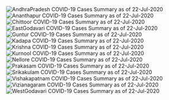 
<img src="https://deepuhub.github.io/COVID-19/GraphsGenerated/22-Jul-2020/Last24Hrs_AndhraPradesh_22-Jul-2020.jpg" alt="AndhraPradesh COVID-19 Cases Summary as of 22-Jul-2020">
 <br>
<img src="https://deepuhub.github.io/COVID-19/GraphsGenerated/22-Jul-2020/Last24Hrs_Ananthapur_22-Jul-2020.jpg" alt="Ananthapur COVID-19 Cases Summary as of 22-Jul-2020">
 <br>
<img src="https://deepuhub.github.io/COVID-19/GraphsGenerated/22-Jul-2020/Last24Hrs_Chittoor_22-Jul-2020.jpg" alt="Chittoor COVID-19 Cases Summary as of 22-Jul-2020">
 <br>
<img src="https://deepuhub.github.io/COVID-19/GraphsGenerated/22-Jul-2020/Last24Hrs_EastGodavari_22-Jul-2020.jpg" alt="EastGodavari COVID-19 Cases Summary as of 22-Jul-2020">
 <br>
<img src="https://deepuhub.github.io/COVID-19/GraphsGenerated/22-Jul-2020/Last24Hrs_Guntur_22-Jul-2020.jpg" alt="Guntur COVID-19 Cases Summary as of 22-Jul-2020">
 <br>
<img src="https://deepuhub.github.io/COVID-19/GraphsGenerated/22-Jul-2020/Last24Hrs_Kadapa_22-Jul-2020.jpg" alt="Kadapa COVID-19 Cases Summary as of 22-Jul-2020">
 <br>
<img src="https://deepuhub.github.io/COVID-19/GraphsGenerated/22-Jul-2020/Last24Hrs_Krishna_22-Jul-2020.jpg" alt="Krishna COVID-19 Cases Summary as of 22-Jul-2020">
 <br>
<img src="https://deepuhub.github.io/COVID-19/GraphsGenerated/22-Jul-2020/Last24Hrs_Kurnool_22-Jul-2020.jpg" alt="Kurnool COVID-19 Cases Summary as of 22-Jul-2020">
 <br>
<img src="https://deepuhub.github.io/COVID-19/GraphsGenerated/22-Jul-2020/Last24Hrs_Nellore_22-Jul-2020.jpg" alt="Nellore COVID-19 Cases Summary as of 22-Jul-2020">
 <br>
<img src="https://deepuhub.github.io/COVID-19/GraphsGenerated/22-Jul-2020/Last24Hrs_Prakasam_22-Jul-2020.jpg" alt="Prakasam COVID-19 Cases Summary as of 22-Jul-2020">
 <br>
<img src="https://deepuhub.github.io/COVID-19/GraphsGenerated/22-Jul-2020/Last24Hrs_Srikakulam_22-Jul-2020.jpg" alt="Srikakulam COVID-19 Cases Summary as of 22-Jul-2020">
 <br>
<img src="https://deepuhub.github.io/COVID-19/GraphsGenerated/22-Jul-2020/Last24Hrs_Vishakapatnam_22-Jul-2020.jpg" alt="Vishakapatnam COVID-19 Cases Summary as of 22-Jul-2020">
 <br>
<img src="https://deepuhub.github.io/COVID-19/GraphsGenerated/22-Jul-2020/Last24Hrs_Vizianagaram_22-Jul-2020.jpg" alt="Vizianagaram COVID-19 Cases Summary as of 22-Jul-2020">
 <br>
<img src="https://deepuhub.github.io/COVID-19/GraphsGenerated/22-Jul-2020/Last24Hrs_WestGodavari_22-Jul-2020.jpg" alt="WestGodavari COVID-19 Cases Summary as of 22-Jul-2020">
 <br> 